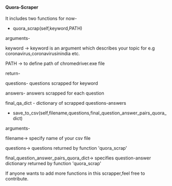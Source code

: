 #### Quora-Scraper ######

It includes two functions for now-

* quora_scrap(self,keyword,PATH) 

arguments-

keyword -> keyword is an argument which describes your topic for e.g coronavirus,coronavirusinindia etc.

PATH -> to define path of chromedriver.exe file

return-

questions- questions scrapped for keyword 

answers- answers scrapped for each question

final_qa_dict - dictionary of scrapped questions-answers

* save_to_csv(self,filename,questions,final_question_answer_pairs_quora_dict)

arguments-

filename-> specify name of your csv file

questions-> questions returned by function 'quora_scrap'

final_question_answer_pairs_quora_dict-> specifies question-answer dictionary returned by function 'quora_scrap'



If anyone wants to add more functions in this scrapper,feel free to contribute.

